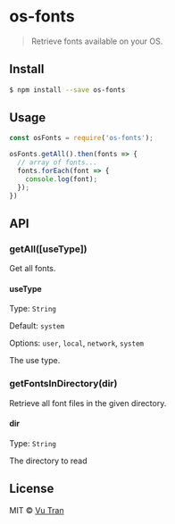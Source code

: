 # os-fonts

> Retrieve fonts available on your OS.

## Install

```bash
$ npm install --save os-fonts
```

## Usage

```js
const osFonts = require('os-fonts');

osFonts.getAll().then(fonts => {
  // array of fonts...
  fonts.forEach(font => {
    console.log(font);
  });
})
```

## API

### getAll([useType])

Get all fonts.

#### useType

Type: `String`

Default: `system`

Options: `user`, `local`, `network`, `system`

The use type.

### getFontsInDirectory(dir)

Retrieve all font files in the given directory.

#### dir

Type: `String`

The directory to read

## License

MIT © [Vu Tran](https://github.com/vutran/)
